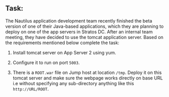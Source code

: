 ## Task:

The Nautilus application development team recently finished the beta version of one of their Java-based applications, which they are planning to deploy on one of the app servers in Stratos DC. After an internal team meeting, they have decided to use the tomcat application server. Based on the requirements mentioned below complete the task:

1. Install tomcat server on App Server 2 using yum.

2. Configure it to run on port `5003`.

3. There is a `ROOT.war` file on Jump host at location `/tmp`. Deploy it on this tomcat server and make sure the webpage works directly on base URL i.e without specifying any sub-directory anything like this `http://URL/ROOT`.